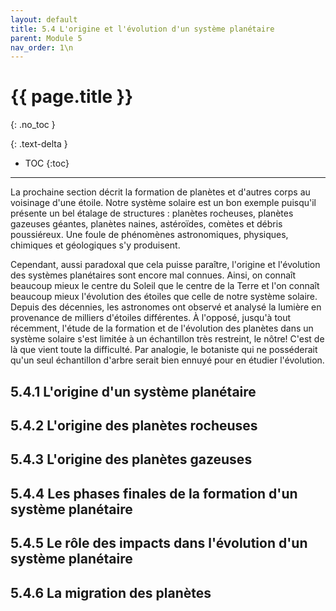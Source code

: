 ```yaml
---
layout: default
title: 5.4 L'origine et l'évolution d'un système planétaire
parent: Module 5
nav_order: 1\n
---
```


# {{ page.title }}
{: .no_toc }

{: .text-delta }
- TOC
{:toc}
---

La prochaine section décrit la formation de planètes et d'autres corps au voisinage d'une étoile. Notre système solaire est un bon exemple puisqu'il présente un bel étalage de structures : planètes rocheuses, planètes gazeuses géantes, planètes naines, astéroïdes, comètes et débris poussiéreux. Une foule de phénomènes astronomiques, physiques, chimiques et géologiques s'y produisent.

Cependant, aussi paradoxal que cela puisse paraître, l'origine et l'évolution des systèmes planétaires sont encore mal connues. Ainsi, on connaît beaucoup mieux le centre du Soleil que le centre de la Terre et l'on connaît beaucoup mieux l'évolution des étoiles que celle de notre système solaire. Depuis des décennies, les astronomes ont observé et analysé la lumière en provenance de milliers d'étoiles différentes. À l'opposé, jusqu'à tout récemment, l'étude de la formation et de l'évolution des planètes dans un système solaire s'est limitée à un échantillon très restreint, le nôtre! C'est de là que vient toute la difficulté. Par analogie, le botaniste qui ne posséderait qu'un seul échantillon d'arbre serait bien ennuyé pour en étudier l'évolution.
## 5.4.1 L'origine d'un système planétaire
## 5.4.2 L'origine des planètes rocheuses
## 5.4.3 L'origine des planètes gazeuses
## 5.4.4 Les phases finales de la formation d'un système planétaire
## 5.4.5 Le rôle des impacts dans l'évolution d'un système planétaire
## 5.4.6 La migration des planètes
